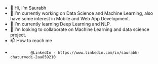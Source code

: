 - 👋 Hi, I’m Saurabh
- 👀 I’m currently working on Data Science and Machine Learning, also have some interest in Mobile and Web App Development.
- 🌱 I’m currently learning Deep Learning and NLP.
- 💞️ I’m looking to collaborate on Machine Learning and data science project.
- 📫 How to reach me 
-              @LinkedIn - https://www.linkedin.com/in/saurabh-chaturvedi-2aa859210

<!---
saurabhchaturvedi08/saurabhchaturvedi08 is a ✨ special ✨ repository because its `README.md` (this file) appears on your GitHub profile.
You can click the Preview link to take a look at your changes.
--->
